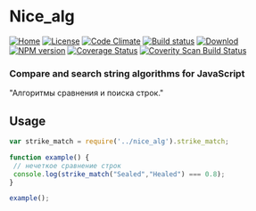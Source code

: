 # Nice_alg
[![Home][home-img]][home-url]
[![License][lic-img]][lic-url]
[![Code Climate][climate-img]][climate-url]
[![Build status][travis-img]][travis-url]
[![Downlod][down-img]][down-url]
[![NPM version][npm-img]][npm-url]
[![Coverage Status](https://coveralls.io/repos/github/xguest/test_env/badge.svg?branch=master)](https://coveralls.io/github/xguest/test_env?branch=master)
[![Coverity Scan Build Status](https://img.shields.io/coverity/scan/8108.svg)](https://scan.coverity.com/projects/xguest-test_env)


### **Compare and search string algorithms for JavaScript**
"Алгоритмы сравнения и поиска строк."

## Usage
```js
var strike_match = require('../nice_alg').strike_match;

function example() {
 // нечеткое сравнение строк
 console.log(strike_match("Sealed","Healed") === 0.8);
}

example();

```
[home-img]: https://img.shields.io/badge/Home-Habrahabr.ru-blue.svg?style=plastic
[home-url]: https://habrahabr.ru/post/251145/

[lic-img]: https://img.shields.io/badge/license-GPL-blue.svg?style=plastic
[lic-url]: COPYRIGHT.md

[climate-img]: https://img.shields.io/badge/code_climate-4.0-brightgreen.svg?style=plastic
[climate-url]: https://codeclimate.com/github/xguest/nice_alg

[travis-img]: https://img.shields.io/travis/xguest/nice_alg/master.svg?style=plastic
[travis-url]: https://travis-ci.org/xguest/nice_alg

[down-img]: https://img.shields.io/badge/GitHub-Latest-brightgreen.svg?style=plastic
[down-url]: https://github.com/xguest/nice_alg/archive/Latest.zip

[npm-img]: https://img.shields.io/npm/v/nice_alg.svg?style=plastic
[npm-url]: https://www.npmjs.com/package/nice_alg

